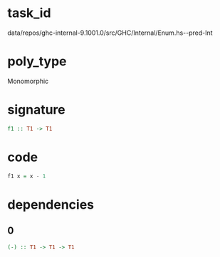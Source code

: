 
# task_id
data/repos/ghc-internal-9.1001.0/src/GHC/Internal/Enum.hs--pred-Int

# poly_type
Monomorphic


# signature
```haskell
f1 :: T1 -> T1
```  

# code
```haskell
f1 x = x - 1
```

# dependencies
## 0
```haskell
(-) :: T1 -> T1 -> T1
```